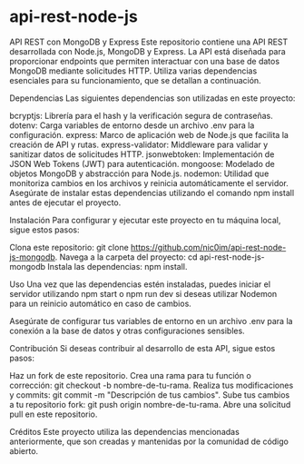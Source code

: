 # api-rest-node-js

API REST con MongoDB y Express
Este repositorio contiene una API REST desarrollada con Node.js, MongoDB y Express. La API está diseñada para proporcionar endpoints que permiten interactuar con una base de datos MongoDB mediante solicitudes HTTP. Utiliza varias dependencias esenciales para su funcionamiento, que se detallan a continuación.

Dependencias
Las siguientes dependencias son utilizadas en este proyecto:

bcryptjs: Librería para el hash y la verificación segura de contraseñas.
dotenv: Carga variables de entorno desde un archivo .env para la configuración.
express: Marco de aplicación web de Node.js que facilita la creación de API y rutas.
express-validator: Middleware para validar y sanitizar datos de solicitudes HTTP.
jsonwebtoken: Implementación de JSON Web Tokens (JWT) para autenticación.
mongoose: Modelado de objetos MongoDB y abstracción para Node.js.
nodemon: Utilidad que monitoriza cambios en los archivos y reinicia automáticamente el servidor.
Asegúrate de instalar estas dependencias utilizando el comando npm install antes de ejecutar el proyecto.

Instalación
Para configurar y ejecutar este proyecto en tu máquina local, sigue estos pasos:

Clona este repositorio: git clone https://github.com/nic0im/api-rest-node-js-mongodb.
Navega a la carpeta del proyecto: cd api-rest-node-js-mongodb
Instala las dependencias: npm install.

Uso
Una vez que las dependencias estén instaladas, puedes iniciar el servidor utilizando npm start o npm run dev si deseas utilizar Nodemon para un reinicio automático en caso de cambios.

Asegúrate de configurar tus variables de entorno en un archivo .env para la conexión a la base de datos y otras configuraciones sensibles.

Contribución
Si deseas contribuir al desarrollo de esta API, sigue estos pasos:

Haz un fork de este repositorio.
Crea una rama para tu función o corrección: git checkout -b nombre-de-tu-rama.
Realiza tus modificaciones y commits: git commit -m "Descripción de tus cambios".
Sube tus cambios a tu repositorio fork: git push origin nombre-de-tu-rama.
Abre una solicitud pull en este repositorio.

Créditos
Este proyecto utiliza las dependencias mencionadas anteriormente, que son creadas y mantenidas por la comunidad de código abierto.
